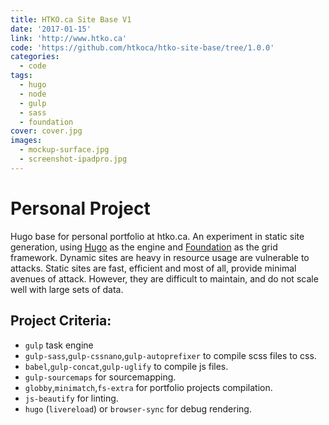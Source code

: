 ```yaml
---
title: HTKO.ca Site Base V1
date: '2017-01-15'
link: 'http://www.htko.ca'
code: 'https://github.com/htkoca/htko-site-base/tree/1.0.0'
categories:
  - code
tags:
  - hugo
  - node
  - gulp
  - sass
  - foundation
cover: cover.jpg
images:
  - mockup-surface.jpg
  - screenshot-ipadpro.jpg
---
```

# Personal Project
Hugo base for personal portfolio at htko.ca. An experiment in static site generation, using [Hugo](http://gohugo.io/) as the engine and [Foundation](http://foundation.zurb.com/) as the grid framework. Dynamic sites are heavy in resource usage are vulnerable to attacks. Static sites are fast, efficient and most of all, provide minimal avenues of attack. However, they are difficult to maintain, and do not scale well with large sets of data.

## Project Criteria:
* `gulp` task engine
* `gulp-sass`,`gulp-cssnano`,`gulp-autoprefixer` to compile scss files to css.
* `babel`,`gulp-concat`,`gulp-uglify` to compile js files.
* `gulp-sourcemaps` for sourcemapping.
* `globby`,`minimatch`,`fs-extra` for portfolio projects compilation.
* `js-beautify` for linting.
* `hugo` (`livereload`) or `browser-sync` for debug rendering.
